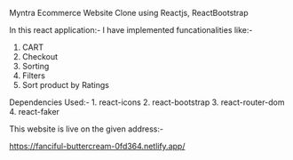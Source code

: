 Myntra Ecommerce Website Clone using Reactjs, ReactBootstrap

In this react application:-
I have implemented funcationalities like:-
   1. CART
   2. Checkout
   3. Sorting
   4. Filters
   5. Sort product by Ratings
   
   
   Dependencies Used:-
      1. react-icons 
      2. react-bootstrap
      3. react-router-dom
      4. react-faker
      
This website is live on the given address:-

https://fanciful-buttercream-0fd364.netlify.app/
